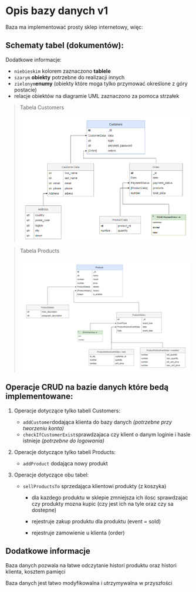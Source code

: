 # Opis bazy danych v1

Baza ma implementować prosty sklep internetowy, więc:

## Schematy tabel (dokumentów):

Dodatkowe informacje:

- `niebieskim` kolorem zaznaczono **tablele**
- `szarym` **obiekty** potrzebne do realizacji innych
- `zielonym`**enumy**
  (obiekty które moga tylko przymować określone z góry postacie)
- relacje obiektów na diagramie UML zaznaczono za pomoca strzałek

> Tabela Customers
>
> ![Alt Text](images/customers_table.png)

> Tabela Products
>
> ![Alt Text](images/products.png)

## Operacje CRUD na bazie danych które bedą implementowane:

1. Operacje dotyczące tylko tabeli Customers:

   - `addCustomer`dodająca klienta do bazy danych
     _(potrzebne przy tworzeniu konta)_
   - `checkIfCustomerExist`sprawdzajaca czy klient o danym loginie i hasle istnieje _(potrzebne do logowania)_

2. Operacje dotyczące tylko tabeli Products:

   - `addProduct` dodająca nowy produkt

3. Operacje dotyczące obu tabel:

   - `sellProductsTo` sprzedająca klientowi produkty (z koszyka)

     - dla kazdego produktu w sklepie zmniejsza ich ilosc sprawdzajac czy produkty mozna kupic (czy jest ich na tyle oraz czy sa dostepne)

     - rejestruje zakup produktu dla produktu (event = sold)
     - rejestruje zamowienie u klienta (order)

## Dodatkowe informacje

Baza danych pozwala na łatwe odczytanie histori produktu oraz histori klienta, kosztem pamięci

Baza danych jest łatwo modyfikowalna i utrzymywalna w przyszłości
